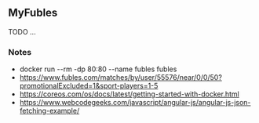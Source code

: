 ## MyFubles

TODO ...

### Notes

- docker run --rm -dp 80:80 --name fubles fubles
- https://www.fubles.com/matches/by/user/55576/near/0/0/50?promotionalExcluded=1&sport-players=1-5
- https://coreos.com/os/docs/latest/getting-started-with-docker.html
- https://www.webcodegeeks.com/javascript/angular-js/angular-js-json-fetching-example/
